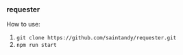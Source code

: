 ### requester

How to use:

1. `git clone https://github.com/saintandy/requester.git`
1. `npm run start`

